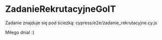 # ZadanieRekrutacyjneGoIT

Zadanie znajduje się pod ścieżką: cypress/e2e/zadanie_rekrutacyjne.cy.js

Miłego dnia! :)
